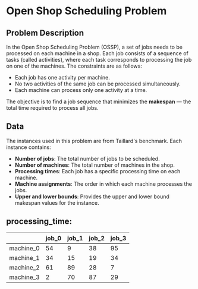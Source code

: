 # Open Shop Scheduling Problem

## Problem Description

In the Open Shop Scheduling Problem (OSSP), a set of jobs needs to be processed on each machine in a shop. Each job consists of a sequence of tasks (called activities), where each task corresponds to processing the job on one of the machines. The constraints are as follows:
- Each job has one activity per machine.
- No two activities of the same job can be processed simultaneously.
- Each machine can process only one activity at a time.

The objective is to find a job sequence that minimizes the **makespan** — the total time required to process all jobs.

## Data

The instances used in this problem are from Taillard's benchmark. Each instance contains:
- **Number of jobs**: The total number of jobs to be scheduled.
- **Number of machines**: The total number of machines in the shop.
- **Processing times**: Each job has a specific processing time on each machine.
- **Machine assignments**: The order in which each machine processes the jobs.
- **Upper and lower bounds**: Provides the upper and lower bound makespan values for the instance.

## processing_time: 

  |           | job_0 | job_1 | job_2 | job_3 |
  |-----------|-------|-------|-------|-------|
  | machine_0 | 54    | 9     | 38    | 95    |
  | machine_1 | 34    | 15    | 19    | 34    |
  | machine_2 | 61    | 89    | 28    | 7     |
  | machine_3 | 2     | 70    | 87    | 29    |
